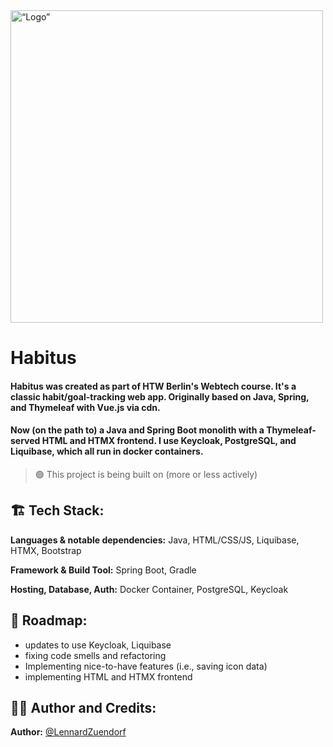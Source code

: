<img align:left src='https://ignitr.tech/static/images/habitus/intro.png' alt= “Logo” width="500">

# Habitus

#### Habitus was created as part of HTW Berlin's Webtech course. It's a classic habit/goal-tracking web app. Originally based on Java, Spring, and Thymeleaf with Vue.js via cdn.
#### Now (on the path to) a Java and Spring Boot monolith with a Thymeleaf-served HTML and HTMX frontend. I use Keycloak, PostgreSQL, and Liquibase, which all run in docker containers.

> 🟢
> This project is being built on (more or less actively)

## 🏗️ Tech Stack:

**Languages & notable dependencies:** Java, HTML/CSS/JS, Liquibase, HTMX, Bootstrap

**Framework & Build Tool:** Spring Boot, Gradle

**Hosting, Database, Auth:** Docker Container, PostgreSQL, Keycloak

## 🚧 Roadmap:

- updates to use Keycloak, Liquibase
- fixing code smells and refactoring 
- Implementing nice-to-have features (i.e., saving icon data)
- implementing HTML and HTMX frontend

## 👨‍💻 Author and Credits:

**Author:** [@LennardZuendorf](https://github.com/LennardZuendorf)

